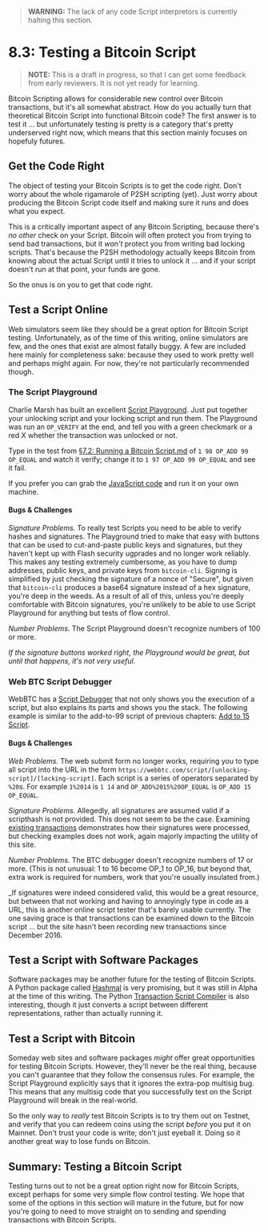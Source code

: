 > **WARNING:** The lack of any code Script interpretors is currently halting this section.

# 8.3: Testing a Bitcoin Script

> **NOTE:** This is a draft in progress, so that I can get some feedback from early reviewers. It is not yet ready for learning.

Bitcoin Scripting allows for considerable new control over Bitcoin transactions, but it's all somewhat abstract. How do you actually turn that theoretical Bitcoin Script into functional Bitcoin code? The first answer is to test it ... but unfortunately testing is pretty is a category that's pretty underserved right now, which means that this section mainly focuses on hopefuly futures.

## Get the Code Right

The object of testing your Bitcoin Scripts is to get the code right. Don't worry about the whole rigamarole of P2SH scripting (yet). Just worry about producing the Bitcoin Script code itself and making sure it runs and does what you expect.

This is a critically important aspect of any Bitcoin Scripting, because there's _no other_ check on your Script. Bitcoin will often protect you from trying to send bad transactions, but it _won't_ protect you from writing bad locking scripts. That's because the P2SH methodology actually keeps Bitcoin from knowing about the actual Script until it tries to unlock it ... and if your script doesn't run at that point, your funds are gone.

So the onus is on you to get that code right.

## Test a Script Online

Web simulators seem like they should be a great option for Bitcoin Script testing. Unfortunately, as of the time of this writing, online simulators are few, and the ones that exist are almost fatally buggy. A few are included here mainly for completeness sake: because they used to work pretty well and perhaps might again. For now, they're not particularly recommended though.

### The Script Playground

Charlie Marsh has built an excellent [Script Playground](http://www.crmarsh.com/script-playground/). Just put together your unlocking script and your locking script and run them. The Playground was run an `OP_VERIFY` at the end, and tell you with a green checkmark or a red X whether the transaction was unlocked or not.

Type in the test from [§7.2: Running a Bitcoin Script.md](7_2_Running_a_Bitcoin_Script.md) of `1 98 OP_ADD 99 OP_EQUAL` and watch it verify; change it to `1 97 OP_ADD 99 OP_EQUAL` and see it fail.

If you prefer you can grab the [JavaScript code](https://github.com/crm416/script/) and run it on your own machine.

#### Bugs & Challenges

_Signature Problems._ To really test Scripts you need to be able to verify hashes and signatures. The Playground tried to make that easy with buttons that can be used to cut-and-paste public keys and signatures, but they haven't kept up with Flash security ugprades and no longer work reliably. This makes any testing extremely cumbersome, as you have to dump addresses, public keys, and private keys from `bitcoin-cli`. Signing is simplified by just checking the signature of a nonce of "Secure", but given that `bitcoin-cli` produces a base64 signature instead of a hex signature, you're deep in the weeds. As a result of all of this, unless you're deeply comfortable with Bitcoin signatures, you're unlikely to be able to use Script Playground for anything but tests of flow control.

_Number Problems_. The Script Playground doesn't recognize numbers of 100 or more.

_If the signature buttons worked right, the Playground would be great, but until that happens, it's not very useful._

### Web BTC Script Debugger

WebBTC has a [Script Debugger](https://webbtc.com/script) that not only shows you the execution of a script, but also explains its parts and shows you the stack. The following example is similar to the add-to-99 script of previous chapters: [Add to 15 Script](https://webbtc.com/script/1%2014/OP_ADD%2015%20OP_EQUAL/).

#### Bugs & Challenges

_Web Problems._ The web submit form no longer works, requiring you to type all script into the URL in the form `https://webbtc.com/script/[unlocking-script]/[locking-script]`. Each script is a series of operators separated by `%20`s. For example `1%2014` is `1 14` and `OP_ADD%2015%20OP_EQUAL` is `OP_ADD 15 OP_EQUAL`.

_Signature Problems._ Allegedly, all signatures are assumed valid if a scripthash is not provided. This does not seem to be the case. Examining [existing transactions](https://webbtc.com/script/d0d92c5ae1e70d9825ddb32cb08b51ef2bac443d84cbb100380e8a1e659f6964:0) demonstrates how their signatures were processed, but checking examples does not work, again majorly impacting the utility of this site.

_Number Problems_. The BTC debugger doesn't recognize numbers of 17 or more. (This is not unusual: 1 to 16 become OP_1 to OP_16, but beyond that, extra work is required for numbers, work that you're usually insulated from.)

_If signatures were indeed considered valid, this would be a great resource, but between that not working and having to annoyingly type in code as a URL, this is another online script tester that's barely usable currently. The one saving grace is that transactions can be examined down to the Bitcoin script ... but the site hasn't been recording new transactions since December 2016.

## Test a Script with Software Packages

Software packages may be another future for the testing of Bitcoin Scripts. A Python package called [Hashmal](https://github.com/mazaclub/hashmal) is very promising, but it was still in Alpha at the time of this writing. The Python [Transaction Script Compiler](https://github.com/Kefkius/txsc) is also interesting, though it just converts a script between different representations, rather than actually running it.

## Test a Script with Bitcoin

Someday web sites and software packages _might_ offer great opportunities for testing Bitcoin Scripts. However, they'll never be the real thing, because you can't guarantee that they follow the consensus rules. For example, the Script Playground explicitly says that it ignores the extra-pop multisig bug. This means that any multisig code that you successfully test on the Script Playground will break in the real-world.

So the only way to _really_ test Bitcoin Scripts is to try them out on Testnet, and verify that you can redeem coins using the script _before_ you put it on Mainnet. Don't trust your code is write; don't just eyeball it. Doing so it another great way to lose funds on Bitcoin.

## Summary: Testing a Bitcoin Script

Testing turns out to not be a great option right now for Bitcoin Scripts, except perhaps for some very simple flow control testing. We hope that some of the options in this section will mature in the future, but for now you're going to need to move straight on to sending and spending transactions with Bitcoin Scripts.
